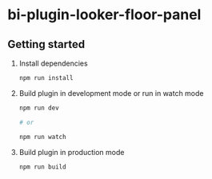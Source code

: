 # bi-plugin-looker-floor-panel

## Getting started

1. Install dependencies

   ```bash
   npm run install
   ```

2. Build plugin in development mode or run in watch mode

   ```bash
   npm run dev

   # or

   npm run watch
   ```

3. Build plugin in production mode

   ```bash
   npm run build
   ```

